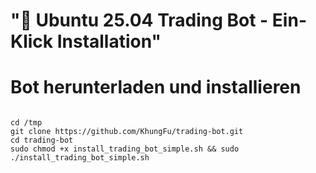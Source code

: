 # "🎯 Ubuntu 25.04 Trading Bot - Ein-Klick Installation"

# Bot herunterladen und installieren

```shell

cd /tmp
git clone https://github.com/KhungFu/trading-bot.git
cd trading-bot
sudo chmod +x install_trading_bot_simple.sh && sudo ./install_trading_bot_simple.sh

```
